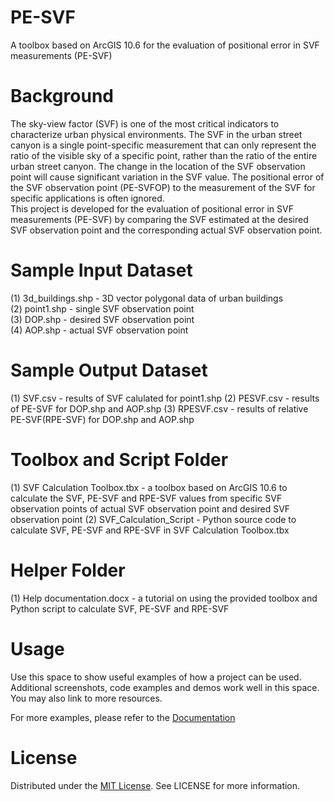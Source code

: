 # PE-SVF
A toolbox based on ArcGIS 10.6 for the evaluation of positional error in SVF measurements (PE-SVF)

# Background
The sky-view factor (SVF) is one of the most critical indicators to characterize urban physical environments. The SVF in the urban street canyon is a single point-specific measurement that can only represent the ratio of the visible sky of a specific point, rather than the ratio of the entire urban street canyon. The change in the location of the SVF observation point will cause significant variation in the SVF value. The positional error of the SVF observation point (PE-SVFOP) to the measurement of the SVF for specific applications is often ignored.  
This project is developed for the evaluation of positional error in SVF measurements (PE-SVF) by comparing the SVF estimated at the desired SVF observation point and the corresponding actual SVF observation point.

# Sample Input Dataset
(1) 3d_buildings.shp - 3D vector polygonal data of urban buildings   
(2) point1.shp - single SVF observation point   
(3) DOP.shp - desired SVF observation point   
(4) AOP.shp - actual SVF observation point

# Sample Output Dataset
(1) SVF.csv - results of SVF calulated for point1.shp
(2) PESVF.csv - results of PE-SVF for DOP.shp and AOP.shp 
(3) RPESVF.csv - results of relative PE-SVF(RPE-SVF) for DOP.shp and AOP.shp   

# Toolbox and Script Folder
(1) SVF Calculation Toolbox.tbx - a toolbox based on ArcGIS 10.6 to calculate the SVF, PE-SVF and RPE-SVF values from specific SVF observation points of actual SVF observation point and desired SVF observation point
(2) SVF_Calculation_Script - Python source code to calculate SVF, PE-SVF and RPE-SVF in SVF Calculation Toolbox.tbx

# Helper Folder
(1) Help documentation.docx - a tutorial on using the provided toolbox and Python script to calculate SVF, PE-SVF and RPE-SVF

# Usage
Use this space to show useful examples of how a project can be used. Additional screenshots, code examples and demos work well in this space. You may also link to more resources.

For more examples, please refer to the [Documentation](https://github.com/encyclopedia1998/PE-SVF/tree/main/Helper)

# License
Distributed under the [MIT License](https://choosealicense.com/licenses/mit/). See LICENSE for more information.
